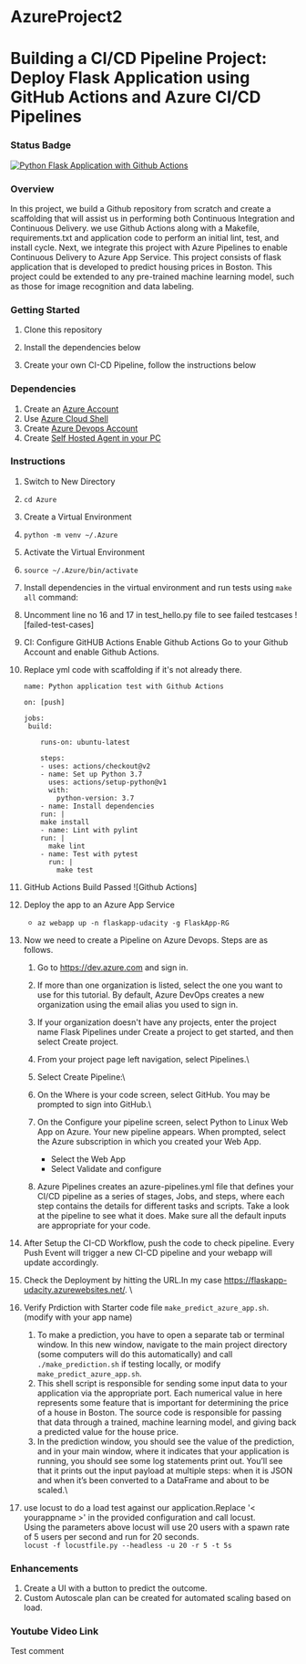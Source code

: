 # AzureProject2
# Building a CI/CD Pipeline Project: Deploy Flask Application using GitHub Actions and Azure CI/CD Pipelines

### Status Badge

[![Python Flask Application with Github Actions](https://github.com/Syedahmad75/Udacity-Bosch-CICD/actions/workflows/pythonapp.yml/badge.svg)](https://github.com/Syedahmad75/Udacity-Bosch-CICD/actions/workflows/pythonapp.yml)

### Overview
In this project, we build a Github repository from scratch and create a scaffolding that will assist us in performing both Continuous Integration and Continuous Delivery. we use Github Actions along with a Makefile, requirements.txt and application code to perform an initial lint, test, and install cycle. Next, we integrate this project with Azure Pipelines to enable Continuous Delivery to Azure App Service.
This project consists of flask application that is developed to predict housing prices in Boston. This project could be extended to any pre-trained machine learning model, such as those for image recognition and data labeling.

   
### Getting Started
1. Clone this repository 

2. Install the dependencies below

3. Create your own CI-CD Pipeline, follow the instructions below



### Dependencies
1. Create an [Azure Account](https://portal.azure.com) 
2. Use [Azure Cloud Shell](https://docs.microsoft.com/en-us/azure/cloud-shell/overview)
3. Create [Azure Devops Account](https://azure.microsoft.com/en-us/services/devops/?nav=min)
4. Create [Self Hosted Agent in your PC](https://docs.microsoft.com/en-us/azure/devops/pipelines/agents/agents?view=azure-devops&tabs=browser)





### Instructions
1. Switch to New Directory
2. `cd Azure`
3. Create a Virtual Environment
4. `python -m venv ~/.Azure` 
5. Activate the Virtual Environment
6. `source ~/.Azure/bin/activate`
7. Install dependencies in the virtual environment and run tests using `make all` command:
9. Uncomment line no 16 and 17 in test_hello.py file to see failed testcases
 ![failed-test-cases]
10. CI: Configure GitHUB Actions
    Enable Github Actions
    Go to your Github Account and enable Github Actions.
11. Replace yml code with scaffolding if it's not already there. 
    ```
    name: Python application test with Github Actions

    on: [push]

    jobs:
     build:

        runs-on: ubuntu-latest

        steps:
        - uses: actions/checkout@v2
        - name: Set up Python 3.7
          uses: actions/setup-python@v1
          with:
            python-version: 3.7
        - name: Install dependencies
        run: |
        make install
        - name: Lint with pylint
        run: |
          make lint
        - name: Test with pytest
          run: |
            make test
    ```
12. GitHub Actions Build Passed ![Github Actions]
13. Deploy the app to an Azure App Service
    - `az webapp up -n flaskapp-udacity -g FlaskApp-RG`


14. Now we need to create a Pipeline on Azure Devops. Steps are as follows. 
    1.  Go to https://dev.azure.com and sign in.
    2.  If more than one organization is listed, select the one you want to use for this tutorial. By default, Azure DevOps creates a new organization using the email alias you used to sign in.
    3.  If your organization doesn't have any projects, enter the project name Flask Pipelines under Create a project to get started, and then select Create project.
    4. From your project page left navigation, select Pipelines.\
    5. Select Create Pipeline:\
    6. On the Where is your code screen, select GitHub. You may be prompted to sign into GitHub.\
    7. On the Configure your pipeline screen, select Python to Linux Web App on Azure.
    Your new pipeline appears. When prompted, select the Azure subscription in which you created your Web App.

       - Select the Web App
       - Select Validate and configure
    8.  Azure Pipelines creates an azure-pipelines.yml file that defines your CI/CD pipeline as a series of stages, Jobs, and steps, where each step contains the details for different tasks and scripts. Take a look at the pipeline to see what it does. Make sure all the default inputs are appropriate for your code.

9. After Setup the CI-CD Workflow, push the code to check pipeline. Every Push Event will trigger a new CI-CD pipeline and your webapp will update accordingly. 

10. Check the Deployment by hitting the URL.In my case https://flaskapp-udacity.azurewebsites.net/. \

11. Verify Prdiction with Starter code file `make_predict_azure_app.sh`. (modify with your app name)
    1.  To make a prediction, you have to open a separate tab or terminal window. In this new window, navigate to the main project directory (some computers will do this automatically) and call `./make_prediction.sh` if testing locally, or modify `make_predict_azure_app.sh`.
    2.  This shell script is responsible for sending some input data to your application via the appropriate port. Each numerical value in here represents some feature that is important for determining the price of a house in Boston. The source code is responsible for passing that data through a trained, machine learning model, and giving back a predicted value for the house price.
    3.  In the prediction window, you should see the value of the prediction, and in your main window, where it indicates that your application is running, you should see some log statements print out. You’ll see that it prints out the input payload at multiple steps: when it is JSON and when it’s been converted to a DataFrame and about to be scaled.\
12. use locust to do a load test against our application.Replace '< yourappname >' in the provided configuration and call locust.\
    Using the parameters above locust will use 20 users with a spawn rate of 5 users per second and run for 20 seconds.\
    `locust -f locustfile.py --headless -u 20 -r 5 -t 5s`

### Enhancements
1. Create a UI with a button to predict the outcome. 
2. Custom Autoscale plan can be created for automated scaling based on load. 

### Youtube Video Link
Test comment 
   
